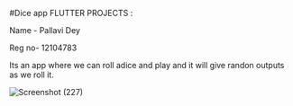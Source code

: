 #Dice app
FLUTTER PROJECTS :

Name - Pallavi Dey

Reg no- 12104783

Its an app where we can roll adice and play and it will give randon outputs as we roll it.


![Screenshot (227)](https://github.com/user-attachments/assets/863ab6dd-94bc-490a-a8a6-2726153fd905)
